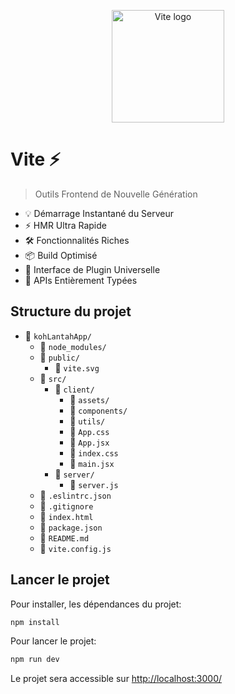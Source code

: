 <p align="center">
  <a href="https://vitejs.dev" target="_blank" rel="noopener noreferrer">
    <img width="180" src="https://vitejs.dev/logo.svg" alt="Vite logo">
  </a>
</p>

# Vite ⚡

> Outils Frontend de Nouvelle Génération

- 💡 Démarrage Instantané du Serveur
- ⚡️ HMR Ultra Rapide
- 🛠️ Fonctionnalités Riches
- 📦 Build Optimisé
- 🔩 Interface de Plugin Universelle
- 🔑 APIs Entièrement Typées



## Structure du projet

- 📁 `kohLantahApp/`
    - 📁 `node_modules/` 
    - 📁 `public/` 
        - 📄 `vite.svg`
    - 📁 `src/`
        - 📁 `client/`
          - 📁 `assets/`
          - 📁 `components/`
          - 📁 `utils/`
          - 📄 `App.css`
          - 📄 `App.jsx`
          - 📄 `index.css`
          - 📄 `main.jsx`
        - 📁 `server/`
          - 📄 `server.js`
    - 📄 `.eslintrc.json` 
    - 📄 `.gitignore`
    - 📄 `index.html`
    - 📄 `package.json`
    - 📄 `README.md`
    - 📄 `vite.config.js`


## Lancer le projet

Pour installer, les dépendances du projet:
```bash
npm install
```

Pour lancer le projet:   
```bash
npm run dev
```
Le projet sera accessible sur [http://localhost:3000/](http://localhost:3000/)




